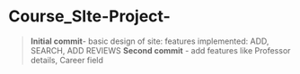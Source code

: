 # Course_SIte-Project-

> **Initial commit**- basic design of site: features implemented: ADD, SEARCH, ADD REVIEWS
> **Second commit** - add features like Professor details, Career field
